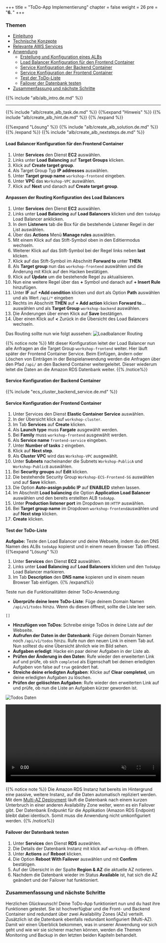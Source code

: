 +++
title = "ToDo-App Implementierung"
chapter = false
weight = 26
pre = "<b>6. </b>"
+++

### Themen
- [Einleitung](#einleitung)
- [Technische Konzepte](#technische-konzepte)
- [Relevante AWS Services](#relevante-aws-services)
- [Anwendung](#anwendung)
    - [Erstellung und Konfiguration eines ALBs](#erstellung-und-konfiguration-eines-albs)
    - [Load Balancer Konfiguration für den Frontend Container](#load-balancer-konfiguration-für-den-frontend-container)
    - [Service Konfiguration der Backend Container](#service-konfiguration-der-backend-container) 
    - [Service Konfiguration der Frontend Container](#service-konfiguration-der-frontend-container)
    - [Test der ToDo-Liste](#test-der-todo-liste)
    - [Failover der Datenbank testen](#failover-der-datenbank-testen)
- [Zusammenfassung und nächste Schritte](#zusammenfassung-und-nächste-schritte)

{{% include "alb/alb_intro.de.md" %}}
___
{{% include "alb/create_alb_task.de.md" %}}
{{%expand "Hinweis" %}}
{{% include "alb/create_alb_hint.de.md" %}}
{{% /expand %}}

{{%expand "Lösung" %}}
{{% include "alb/create_alb_solution.de.md" %}}
{{% /expand %}}
{{% include "alb/create_alb_nextsteps.de.md" %}}

#### Load Balancer Konfiguration für den Frontend Container

1. Unter **Services** den Dienst **EC2** auswählen.
2. Links unter **Load Balancing** auf **Target Groups** klicken.
3. Klick auf **Create target group**.
4. Als Target Group Typ **IP addresses** auswählen.
5. Unter **Target group name** ``workshop-frontend`` eingeben.
6. Unter **VPC** das ``Workshop-VPC`` auswählen.
7. Klick auf **Next** und danach auf **Create target group**.

#### Anpassen der Routing Konfiguration des Load Balancers

1. Unter **Services** den Dienst **EC2** auswählen.
2. Links unter **Load Balancing** auf **Load Balancers** klicken und den ``todoApp`` Load Balancer anklicken.
3. In dem **Listeners** tab die Box für die bestehende Listener Regel in der List auswählen.
4. Über das **Actions** Menü **Manage rules** auswählen.
5. Mit einem Klick auf das Stift-Symbol oben in den Editiermodus wechseln.
6. Weiterer Klick auf das Stift-Symbol bei der Regel links neben **last** klicken.
7. Klick auf das Stift-Symbol im Abschnitt **Forward to** unter **THEN**.
8. Als **Target group** nun das ``workshop-frontend`` auswählen und die Änderung mit Klick auf den Hacken bestätigen.
9. Klick auf **Update** um die bestehende Regel zu aktualisieren.
10. Nun eine weitere Regel über das **+** Symbol und danach auf **+ Insert Rule** hinzufügen.
11. Unter **IF** auf **+Add condition** klicken und dort als Option **Path** auswählen und als Wert ``/api/*`` eingeben
12. Rechts im Abschnitt **THEN** auf **+ Add action** klicken **Forward to...** auswählen und als **Target Group** ``workshop-backend`` auswählen.
13. Die Änderungen über einen Klick auf **Save** bestätigen.
14. Über einen Klick auf **<** Zurück in die Übersicht des Load Balancers wechseln.

Das Routing sollte nun wie folgt aussehen:
![Loadbalancer Routing](/images/lb_routing.png)

{{% notice note %}}
Mit dieser Konfiguration leitet der Load Balancer nun alle Anfragen an die Target Group ``workshop-frontend`` weiter. Hier läuft später der Frontend Container Service. Beim Einfügen, ändern oder Löschen von Einträgen in der Beispielanwendung werden die Anfragen über den Pfad ``/api/`` an den Backend Container weitergeleitet. Dieser wiederum leitet die Daten an die Amazon RDS Datenbank weiter.
{{% /notice%}}

#### Service Konfiguration der Backend Container
{{% include "ecs_cluster_backend_service.de.md" %}}

#### Service Konfiguration der Frontend Container
1. Unter Services den Dienst **Elastic Container Service** auswählen.
1. In der Übersicht klick auf ``workshop-cluster``.
1. Im Tab **Services** auf **Create** klicken.
1. Als **Launch type** muss **Fargate** ausgewählt werden.
1. Bei **Family** muss ``workshop-frontend`` ausgewählt werden.
1. Als **Service name** ``frontend-service`` eingeben.
1. Unter **Number of tasks** ``2`` eingeben.
1. Klick auf **Next step**.
1. Als **Cluster VPC** wird das ``Workshop-VPC`` ausgewählt.
1. Unter **Subnets** nacheinander die Subnets ``Workshop-PublicA`` und ``Workshop-PublicB`` auswählen.
1. Bei **Security groups** auf **Edit** klicken.
1. Die bestehende Security Group ``Workshop-ECS-Frontend-SG`` auswählen und auf **Save** klicken.
1. Die Option **Auto-assign public IP** auf **ENABLED** stehen lassen.
14. Im Abschnitt **Load balancing** die Option **Application Load Balancer** auswählen und den bereits erstellten ALB ``todoApp``.
1. Unter **Production listener port** im Dropdown ``80:HTTP`` auswählen.
1. Bei **Target group name** im Dropdown ``workshop-frontend``auswählen und auf **Next step** klicken.
1. **Create** klicken.

#### Test der ToDo-Liste

**Aufgabe:**
Teste den Load Balancer und deine Webseite, indem du den DNS Namen des ALBs ``todoApp`` kopierst und in einem neuen Browser Tab öffnest.
{{%expand "Lösung" %}}
1. Unter **Services** den Dienst **EC2** auswählen.
2. Links unter **Load Balancing** auf **Load Balancers** klicken und den ``TodoApp`` Load Balancer markieren.
3. Im Tab **Description** den **DNS name** kopieren und in einem neuen Browser Tab einfügen.
{{% /expand%}}

Teste nun die Funktionalitäten deiner ToDo-Anwendung:
- **Überprüfe deine leere ToDo-Liste**: Füge deinem Domain Namen `/api/v1/todos` hinzu. Wenn du diesen öffnest, sollte die Liste leer sein.
```
[]
```
- **Hinzufügen von ToDos**: Schreibe einige ToDos in deine Liste auf der Webseite.
- **Aufrufen der Daten in der Datenbank**: Füge deinem Domain Namen noch `/api/v1/todos` hinzu. Rufe nun den neuen Link in einem Tab auf. Nun solltest du eine Übersicht ähnlich wie im Bild sehen. 
- **Aufgaben erledigt**: Hacke ein paar deiner Aufgaben in der Liste ab.
- **Prüfen der Änderung in den Daten**: Rufe wieder den erweiterten Link auf und prüfe, ob sich `completed` als Eigenschaft bei deinen erledigten Aufgaben von false auf `true` geändert hat.
- **Streiche deine erledigten Aufgaben**: Klicke auf **Clear completed**, um deine erledigten Aufgaben zu löschen.
- **Prüfen der gelöschten Aufgaben**: Rufe wieder den erweiterten Link auf und prüfe, ob nun die Liste an Aufgaben kürzer geworden ist.

![Todos Daten](/images/todos_daten.png)

<video width=100% controls autoplay loop muted>
    <source src="/images/ToDoApp.mp4" type="video/mp4">
    Your browser does not support the video tag.  
</video>


{{% notice note %}}
Die Amazon RDS Instanz hat bereits im Hintergrund eine passive, weitere Instanz, auf die Daten automatisch repliziert werden. Mit dem [Multi-AZ Deployment](https://docs.aws.amazon.com/AmazonRDS/latest/UserGuide/Concepts.MultiAZ.html) läuft die Datenbank nach einem kurzen Unterbruch in einer anderen Availability Zone weiter, wenn es ein Failover gibt. Der Datenbank Endpunkt für die Applikation (Amazon RDS Endpoint) bleibt dabei identisch. Somit muss die Anwendung nicht umkonfiguriert werden.
{{% /notice%}}

#### Failover der Datenbank testen

1. Unter **Services** den Dienst **RDS** auswählen.
2. Die Details der Datenbank Instanz mit klick auf ``workshop-db`` öffnen.
3. Unter **Actions** auf **Reboot** klicken.
4. Die Option **Reboot With Failover** auswählen und mit **Confirm** bestätigen.
5. Auf der Übersicht in der Spalte **Region & AZ** die aktuelle AZ notieren.
6. Nachdem die Datenbank wieder im Status **Available** ist, hat sich die AZ geändert und der Failover hat funktioniert.


### Zusammenfassung und nächste Schritte
Herzlichen Glückwunsch! Deine ToDo-App funktioniert nun und du hast ihre Funktionen getestet. Sie ist hochverfügbar und die Front- und Backend Container sind redundant über zwei Availability Zones (AZs) verteilt. Zusätzlich ist die Datenbank ebenfalls redundant konfiguriert (Multi-AZ). Damit wir einen Überblick bekommen, was in unserer Anwendung vor sich geht und wie wir sie sicherer machen können, werden die Themen Monitoring und Backup in den letzten beiden Kapiteln behandelt. 
